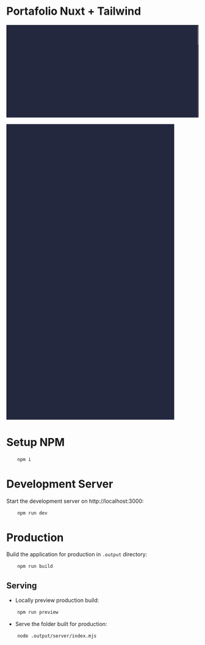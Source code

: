 # Portafolio Nuxt + Tailwind

![MOBILE](/public/gifs/animation-web.gif)

![MOBILE](/public/gifs/animation-mobile.gif)

# Setup NPM

```bash
    npm i
```

# Development Server

Start the development server on http://localhost:3000:

```bash
    npm run dev
```

# Production

Build the application for production in `.output` directory:

```bash
    npm run build
```

## Serving 
- Locally preview production build:

```bash
    npm run preview
```
 
- Serve the folder built for production:

```bash
    node .output/server/index.mjs
```